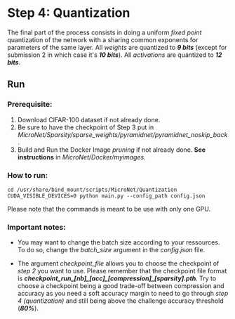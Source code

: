 # Step 4: Quantization

The final part of the process consists in doing a uniform *fixed point* quantization of the network with a sharing
common exponents for parameters of the same layer.
All *weights* are quantized to ***9 bits*** (except for submission 2 in which case it's ***10 bits***).
All *activations* are quantized to ***12 bits***.

## Run

### Prerequisite:
1. Download CIFAR-100 dataset if not already done.
2. Be sure to have the checkpoint of Step 3 put in *MicroNet/Sparsity/sparse_weights/pyramidnet/pyramidnet_noskip_back*.
3. Build and Run the Docker Image *pruning* if not already done. **See instructions** in *MicroNet/Docker/myimages*.


### How to run:
```
cd /usr/share/bind_mount/scripts/MicroNet/Quantization
CUDA_VISIBLE_DEVICES=0 python main.py --config_path config.json
```

Please note that the commands is meant to be use with only one GPU.

### Important notes:

- You may want to change the batch size according to your ressources. To do so, change the *batch_size* argument in the
*config.json* file.

- The argument *checkpoint_file* allows you to choose the checkpoint of *step 2* you want to use. Please remember
that the checkpoint file format is ***checkpoint\_run\_[nb]\_[acc]\_[compression]\_[sparsity].pth***. Try to choose a
checkpoint being a good trade-off between compression and accuracy as you need a soft accuracy margin to need to go
through *step 4 (quantization)* and still being above the challenge accuracy threshold (***80%***).




